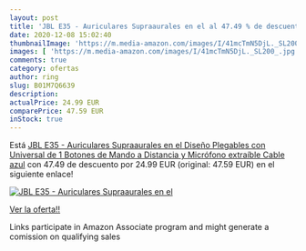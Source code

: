 ```yaml
---
layout: post
title: 'JBL E35 - Auriculares Supraaurales en el al 47.49 % de descuento'
date: 2020-12-08 15:02:40
thumbnailImage: 'https://m.media-amazon.com/images/I/41mcTmN5DjL._SL200_.jpg'
images: [ 'https://m.media-amazon.com/images/I/41mcTmN5DjL._SL200_.jpg' ]
comments: true
category: ofertas
author: ring
slug: B01M7Q6639
description:
actualPrice: 24.99 EUR
comparePrice: 47.59 EUR
inStock: true
---
```


Está [JBL E35 - Auriculares Supraaurales en el Diseño Plegables con Universal de 1 Botones de Mando a Distancia y Micrófono extraíble Cable  azul](https://www.amazon.es/dp/B01M7Q6639/?tag=tolees-21) con 47.49 de descuento por 24.99 EUR (original: 47.59 EUR) en el siguiente enlace!

[![JBL E35 - Auriculares Supraaurales en el](https://m.media-amazon.com/images/I/41mcTmN5DjL._SL200_.jpg)](https://www.amazon.es/dp/B01M7Q6639/?tag=tolees-21)

[Ver la oferta!!](https://www.amazon.es/dp/B01M7Q6639/?tag=tolees-21)

Links participate in Amazon Associate program and might generate a comission on qualifying sales


